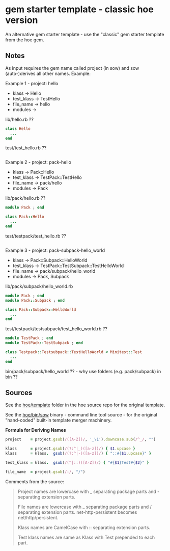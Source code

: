 # gem starter template - classic hoe version

An alternative gem starter template - use the "classic" gem starter template from the hoe gem.


## Notes

As input requires the gem name called project (in sow) and sow (auto-)derives all other names. Example:

Example 1 - project: hello

- klass -> Hello
- test_klass -> TestHello
- file_name -> hello
- modules -> 

lib/hello.rb ??

```ruby
class Hello
  ...
end
```

test/test_hello.rb ??

```ruby
```


Example 2 - project: pack-hello

- klass -> Pack::Hello
- test_klass -> TestPack::TestHello
- file_name -> pack/hello
- modules -> Pack

lib/pack/hello.rb ??

```ruby
module Pack ; end

class Pack::Hello
  ...
end
```

test/testpack/test_hello.rb ??

```ruby
```


Example 3 - project: pack-subpack-hello_world

- klass -> Pack::Subpack::HelloWorld
- test_klass -> TestPack::TestSubpack::TestHelloWorld
- file_name -> pack/subpack/hello_world
- modules -> Pack, Subpack

lib/pack/subpack/hello_world.rb

```ruby
module Pack ; end
module Pack::Subpack ; end

class Pack::Subpack::HelloWorld
  ...
end
```

test/testpack/testsubpack/test_hello_world.rb ??

```ruby
module TestPack ; end
module TestPack::TestSubpack ; end

class Testpack::Testsubpack::TestHelloWorld < Minitest::Test
  ...
end
```

bin/pack/subpack/hello_world  ??  - why use folders (e.g. pack/subpack) in bin ??



## Sources

See the [hoe/template](https://github.com/seattlerb/hoe/tree/master/template) folder in the hoe source repo
for the original template.

See the [hoe/bin/sow](https://github.com/seattlerb/hoe/blob/master/bin/sow) binary - command line tool source - for
the original "hand-coded" built-in template merger machinery.


**Formula for Deriving Names**

```ruby
project    = project.gsub(/([A-Z])/, '_\1').downcase.sub(/^_/, "")

klass      = project.gsub(/(?:^|_)([a-z])/) { $1.upcase }
klass      = klass.  gsub(/(?:^|-)([a-z])/) { "::#{$1.upcase}" }

test_klass = klass.  gsub(/(^|::)([A-Z])/) { "#{$1}Test#{$2}" }

file_name  = project.gsub(/-/, "/")
```

Comments from the source:

> Project names are lowercase with _ separating package parts and - separating extension parts.
>
> File names are lowercase with _ separating package parts and / separating
> extension parts.  net-http-persistent becomes net/http/persistent.
>
> Klass names are CamelCase with :: separating extension parts.
>
> Test klass names are same as Klass with Test prepended to each part.  
